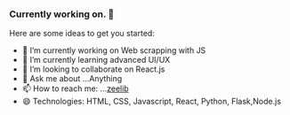 ### Currently working on. 👋


Here are some ideas to get you started:

- 🔭 I’m currently working on Web scrapping with JS
- 🌱 I’m currently learning advanced UI/UX
- 👯 I’m looking to collaborate on React.js
- 💬 Ask me about ...Anything
- 📫 How to reach me: ...[zeelib](no.site.com)
- 😄 Technologies: HTML, CSS, Javascript, React, Python, Flask,Node.js 
